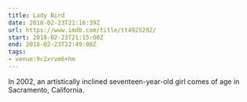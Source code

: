 ```yaml
---
title: Lady Bird
date: 2018-02-23T21:16:39Z
url: https://www.imdb.com/title/tt4925292/
start: 2018-02-23T21:15:00Z
end: 2018-02-23T22:49:00Z
tags:
- venue:9c2xrvm6+hm
---
```

In 2002, an artistically inclined seventeen-year-old girl comes of age in Sacramento, California.
